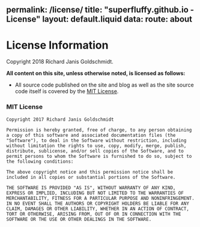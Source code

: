 permalink: /license/
title: "superfluffy.github.io - License"
layout: default.liquid
data:
  route: about
---
# License Information

Copyright 2018 Richard Janis Goldschmidt.

__All content on this site, unless otherwise noted, is licensed as follows:__

- All source code published on the site and blog as well as the site source code itself is covered by the [MIT License](https://opensource.org/licenses/MIT).

### MIT License

```
Copyright 2017 Richard Janis Goldschmidt

Permission is hereby granted, free of charge, to any person obtaining a copy of this software and associated documentation files (the "Software"), to deal in the Software without restriction, including without limitation the rights to use, copy, modify, merge, publish, distribute, sublicense, and/or sell copies of the Software, and to permit persons to whom the Software is furnished to do so, subject to the following conditions:

The above copyright notice and this permission notice shall be included in all copies or substantial portions of the Software.

THE SOFTWARE IS PROVIDED "AS IS", WITHOUT WARRANTY OF ANY KIND, EXPRESS OR IMPLIED, INCLUDING BUT NOT LIMITED TO THE WARRANTIES OF MERCHANTABILITY, FITNESS FOR A PARTICULAR PURPOSE AND NONINFRINGEMENT. IN NO EVENT SHALL THE AUTHORS OR COPYRIGHT HOLDERS BE LIABLE FOR ANY CLAIM, DAMAGES OR OTHER LIABILITY, WHETHER IN AN ACTION OF CONTRACT, TORT OR OTHERWISE, ARISING FROM, OUT OF OR IN CONNECTION WITH THE SOFTWARE OR THE USE OR OTHER DEALINGS IN THE SOFTWARE.
```
